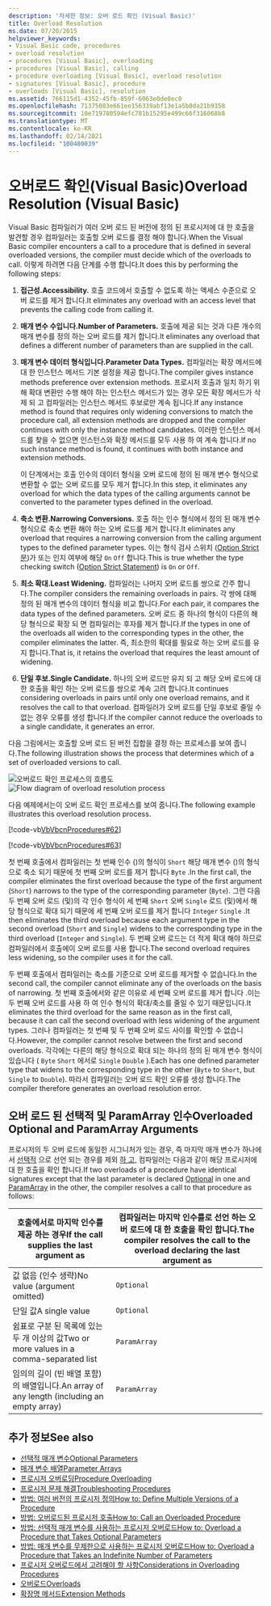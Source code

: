 ```yaml
---
description: '자세한 정보: 오버 로드 확인 (Visual Basic)'
title: Overload Resolution
ms.date: 07/20/2015
helpviewer_keywords:
- Visual Basic code, procedures
- overload resolution
- procedures [Visual Basic], overloading
- procedures [Visual Basic], calling
- procedure overloading [Visual Basic], overload resolution
- signatures [Visual Basic], procedure
- overloads [Visual Basic], resolution
ms.assetid: 766115d1-4352-45fb-859f-6063e0de0ec0
ms.openlocfilehash: 71375083e661ee156339abf13e1a5b8da21b9358
ms.sourcegitcommit: 10e719780594efc781b15295e499c66f316068b8
ms.translationtype: MT
ms.contentlocale: ko-KR
ms.lasthandoff: 02/14/2021
ms.locfileid: "100480039"
---
```

# <a name="overload-resolution-visual-basic"></a><span data-ttu-id="c12a0-103">오버로드 확인(Visual Basic)</span><span class="sxs-lookup"><span data-stu-id="c12a0-103">Overload Resolution (Visual Basic)</span></span>

<span data-ttu-id="c12a0-104">Visual Basic 컴파일러가 여러 오버 로드 된 버전에 정의 된 프로시저에 대 한 호출을 발견할 경우 컴파일러는 호출할 오버 로드를 결정 해야 합니다.</span><span class="sxs-lookup"><span data-stu-id="c12a0-104">When the Visual Basic compiler encounters a call to a procedure that is defined in several overloaded versions, the compiler must decide which of the overloads to call.</span></span> <span data-ttu-id="c12a0-105">이렇게 하려면 다음 단계를 수행 합니다.</span><span class="sxs-lookup"><span data-stu-id="c12a0-105">It does this by performing the following steps:</span></span>  
  
1. <span data-ttu-id="c12a0-106">**접근성.**</span><span class="sxs-lookup"><span data-stu-id="c12a0-106">**Accessibility.**</span></span> <span data-ttu-id="c12a0-107">호출 코드에서 호출할 수 없도록 하는 액세스 수준으로 오버 로드를 제거 합니다.</span><span class="sxs-lookup"><span data-stu-id="c12a0-107">It eliminates any overload with an access level that prevents the calling code from calling it.</span></span>  
  
2. <span data-ttu-id="c12a0-108">**매개 변수 수입니다.**</span><span class="sxs-lookup"><span data-stu-id="c12a0-108">**Number of Parameters.**</span></span> <span data-ttu-id="c12a0-109">호출에 제공 되는 것과 다른 개수의 매개 변수를 정의 하는 오버 로드를 제거 합니다.</span><span class="sxs-lookup"><span data-stu-id="c12a0-109">It eliminates any overload that defines a different number of parameters than are supplied in the call.</span></span>  
  
3. <span data-ttu-id="c12a0-110">**매개 변수 데이터 형식입니다.**</span><span class="sxs-lookup"><span data-stu-id="c12a0-110">**Parameter Data Types.**</span></span> <span data-ttu-id="c12a0-111">컴파일러는 확장 메서드에 대 한 인스턴스 메서드 기본 설정을 제공 합니다.</span><span class="sxs-lookup"><span data-stu-id="c12a0-111">The compiler gives instance methods preference over extension methods.</span></span> <span data-ttu-id="c12a0-112">프로시저 호출과 일치 하기 위해 확대 변환만 수행 해야 하는 인스턴스 메서드가 있는 경우 모든 확장 메서드가 삭제 되 고 컴파일러는 인스턴스 메서드 후보로만 계속 됩니다.</span><span class="sxs-lookup"><span data-stu-id="c12a0-112">If any instance method is found that requires only widening conversions to match the procedure call, all extension methods are dropped and the compiler continues with only the instance method candidates.</span></span> <span data-ttu-id="c12a0-113">이러한 인스턴스 메서드를 찾을 수 없으면 인스턴스와 확장 메서드를 모두 사용 하 여 계속 합니다.</span><span class="sxs-lookup"><span data-stu-id="c12a0-113">If no such instance method is found, it continues with both instance and extension methods.</span></span>  
  
     <span data-ttu-id="c12a0-114">이 단계에서는 호출 인수의 데이터 형식을 오버 로드에 정의 된 매개 변수 형식으로 변환할 수 없는 오버 로드를 모두 제거 합니다.</span><span class="sxs-lookup"><span data-stu-id="c12a0-114">In this step, it eliminates any overload for which the data types of the calling arguments cannot be converted to the parameter types defined in the overload.</span></span>  
  
4. <span data-ttu-id="c12a0-115">**축소 변환.**</span><span class="sxs-lookup"><span data-stu-id="c12a0-115">**Narrowing Conversions.**</span></span> <span data-ttu-id="c12a0-116">호출 하는 인수 형식에서 정의 된 매개 변수 형식으로 축소 변환 해야 하는 오버 로드를 제거 합니다.</span><span class="sxs-lookup"><span data-stu-id="c12a0-116">It eliminates any overload that requires a narrowing conversion from the calling argument types to the defined parameter types.</span></span> <span data-ttu-id="c12a0-117">이는 형식 검사 스위치 ([Option Strict 문](../../../language-reference/statements/option-strict-statement.md))가 또는 인지 여부에 해당 `On` `Off` 합니다.</span><span class="sxs-lookup"><span data-stu-id="c12a0-117">This is true whether the type checking switch ([Option Strict Statement](../../../language-reference/statements/option-strict-statement.md)) is `On` or `Off`.</span></span>  
  
5. <span data-ttu-id="c12a0-118">**최소 확대.**</span><span class="sxs-lookup"><span data-stu-id="c12a0-118">**Least Widening.**</span></span> <span data-ttu-id="c12a0-119">컴파일러는 나머지 오버 로드를 쌍으로 간주 합니다.</span><span class="sxs-lookup"><span data-stu-id="c12a0-119">The compiler considers the remaining overloads in pairs.</span></span> <span data-ttu-id="c12a0-120">각 쌍에 대해 정의 된 매개 변수의 데이터 형식을 비교 합니다.</span><span class="sxs-lookup"><span data-stu-id="c12a0-120">For each pair, it compares the data types of the defined parameters.</span></span> <span data-ttu-id="c12a0-121">오버 로드 중 하나의 형식이 다른의 해당 형식으로 확장 되 면 컴파일러는 후자를 제거 합니다.</span><span class="sxs-lookup"><span data-stu-id="c12a0-121">If the types in one of the overloads all widen to the corresponding types in the other, the compiler eliminates the latter.</span></span> <span data-ttu-id="c12a0-122">즉, 최소한의 확대를 필요로 하는 오버 로드를 유지 합니다.</span><span class="sxs-lookup"><span data-stu-id="c12a0-122">That is, it retains the overload that requires the least amount of widening.</span></span>  
  
6. <span data-ttu-id="c12a0-123">**단일 후보.**</span><span class="sxs-lookup"><span data-stu-id="c12a0-123">**Single Candidate.**</span></span> <span data-ttu-id="c12a0-124">하나의 오버 로드만 유지 되 고 해당 오버 로드에 대 한 호출을 확인 하는 오버 로드를 쌍으로 계속 고려 합니다.</span><span class="sxs-lookup"><span data-stu-id="c12a0-124">It continues considering overloads in pairs until only one overload remains, and it resolves the call to that overload.</span></span> <span data-ttu-id="c12a0-125">컴파일러가 오버 로드를 단일 후보로 줄일 수 없는 경우 오류를 생성 합니다.</span><span class="sxs-lookup"><span data-stu-id="c12a0-125">If the compiler cannot reduce the overloads to a single candidate, it generates an error.</span></span>  
  
 <span data-ttu-id="c12a0-126">다음 그림에서는 호출할 오버 로드 된 버전 집합을 결정 하는 프로세스를 보여 줍니다.</span><span class="sxs-lookup"><span data-stu-id="c12a0-126">The following illustration shows the process that determines which of a set of overloaded versions to call.</span></span>  
  
 <span data-ttu-id="c12a0-127">![오버로드 확인 프로세스의 흐름도](./media/overload-resolution/determine-overloaded-version.gif "오버 로드 된 버전 간 확인")</span><span class="sxs-lookup"><span data-stu-id="c12a0-127">![Flow diagram of overload resolution process](./media/overload-resolution/determine-overloaded-version.gif "Resolving among overloaded versions")</span></span>
  
 <span data-ttu-id="c12a0-128">다음 예제에서는이 오버 로드 확인 프로세스를 보여 줍니다.</span><span class="sxs-lookup"><span data-stu-id="c12a0-128">The following example illustrates this overload resolution process.</span></span>  
  
 [!code-vb[VbVbcnProcedures#62](~/samples/snippets/visualbasic/VS_Snippets_VBCSharp/VbVbcnProcedures/VB/Class1.vb#62)]  
  
 [!code-vb[VbVbcnProcedures#63](~/samples/snippets/visualbasic/VS_Snippets_VBCSharp/VbVbcnProcedures/VB/Class1.vb#63)]  
  
 <span data-ttu-id="c12a0-129">첫 번째 호출에서 컴파일러는 첫 번째 인수 ()의 형식이 `Short` 해당 매개 변수 ()의 형식으로 축소 되기 때문에 첫 번째 오버 로드를 제거 합니다 `Byte` .</span><span class="sxs-lookup"><span data-stu-id="c12a0-129">In the first call, the compiler eliminates the first overload because the type of the first argument (`Short`) narrows to the type of the corresponding parameter (`Byte`).</span></span> <span data-ttu-id="c12a0-130">그런 다음 두 번째 오버 로드 (및)의 각 인수 형식이 세 번째 `Short` 오버 `Single` 로드 (및)에서 해당 형식으로 확대 되기 때문에 세 번째 오버 로드를 제거 합니다 `Integer` `Single` .</span><span class="sxs-lookup"><span data-stu-id="c12a0-130">It then eliminates the third overload because each argument type in the second overload (`Short` and `Single`) widens to the corresponding type in the third overload (`Integer` and `Single`).</span></span> <span data-ttu-id="c12a0-131">두 번째 오버 로드는 더 적게 확대 해야 하므로 컴파일러에서 호출에이 오버 로드를 사용 합니다.</span><span class="sxs-lookup"><span data-stu-id="c12a0-131">The second overload requires less widening, so the compiler uses it for the call.</span></span>  
  
 <span data-ttu-id="c12a0-132">두 번째 호출에서 컴파일러는 축소를 기준으로 오버 로드를 제거할 수 없습니다.</span><span class="sxs-lookup"><span data-stu-id="c12a0-132">In the second call, the compiler cannot eliminate any of the overloads on the basis of narrowing.</span></span> <span data-ttu-id="c12a0-133">첫 번째 호출에서와 같은 이유로 세 번째 오버 로드를 제거 합니다 .이는 두 번째 오버 로드를 사용 하 여 인수 형식의 확대/축소를 줄일 수 있기 때문입니다.</span><span class="sxs-lookup"><span data-stu-id="c12a0-133">It eliminates the third overload for the same reason as in the first call, because it can call the second overload with less widening of the argument types.</span></span> <span data-ttu-id="c12a0-134">그러나 컴파일러는 첫 번째 및 두 번째 오버 로드 사이를 확인할 수 없습니다.</span><span class="sxs-lookup"><span data-stu-id="c12a0-134">However, the compiler cannot resolve between the first and second overloads.</span></span> <span data-ttu-id="c12a0-135">각각에는 다른의 해당 형식으로 확대 되는 하나의 정의 된 매개 변수 형식이 있습니다 ( `Byte` `Short` 에서로 `Single` `Double` ).</span><span class="sxs-lookup"><span data-stu-id="c12a0-135">Each has one defined parameter type that widens to the corresponding type in the other (`Byte` to `Short`, but `Single` to `Double`).</span></span> <span data-ttu-id="c12a0-136">따라서 컴파일러는 오버 로드 확인 오류를 생성 합니다.</span><span class="sxs-lookup"><span data-stu-id="c12a0-136">The compiler therefore generates an overload resolution error.</span></span>  
  
## <a name="overloaded-optional-and-paramarray-arguments"></a><span data-ttu-id="c12a0-137">오버 로드 된 선택적 및 ParamArray 인수</span><span class="sxs-lookup"><span data-stu-id="c12a0-137">Overloaded Optional and ParamArray Arguments</span></span>  

 <span data-ttu-id="c12a0-138">프로시저의 두 오버 로드에 동일한 시그니처가 있는 경우, 즉 마지막 매개 변수가 하나에서 [선택적](../../../language-reference/modifiers/optional.md) 으로 선언 되는 경우를 제외 [하 고,](../../../language-reference/modifiers/paramarray.md) 컴파일러는 다음과 같이 해당 프로시저에 대 한 호출을 확인 합니다.</span><span class="sxs-lookup"><span data-stu-id="c12a0-138">If two overloads of a procedure have identical signatures except that the last parameter is declared [Optional](../../../language-reference/modifiers/optional.md) in one and [ParamArray](../../../language-reference/modifiers/paramarray.md) in the other, the compiler resolves a call to that procedure as follows:</span></span>  
  
|<span data-ttu-id="c12a0-139">호출에서로 마지막 인수를 제공 하는 경우</span><span class="sxs-lookup"><span data-stu-id="c12a0-139">If the call supplies the last argument as</span></span>|<span data-ttu-id="c12a0-140">컴파일러는 마지막 인수를로 선언 하는 오버 로드에 대 한 호출을 확인 합니다.</span><span class="sxs-lookup"><span data-stu-id="c12a0-140">The compiler resolves the call to the overload declaring the last argument as</span></span>|  
|---|---|  
|<span data-ttu-id="c12a0-141">값 없음 (인수 생략)</span><span class="sxs-lookup"><span data-stu-id="c12a0-141">No value (argument omitted)</span></span>|`Optional`|  
|<span data-ttu-id="c12a0-142">단일 값</span><span class="sxs-lookup"><span data-stu-id="c12a0-142">A single value</span></span>|`Optional`|  
|<span data-ttu-id="c12a0-143">쉼표로 구분 된 목록에 있는 두 개 이상의 값</span><span class="sxs-lookup"><span data-stu-id="c12a0-143">Two or more values in a comma-separated list</span></span>|`ParamArray`|  
|<span data-ttu-id="c12a0-144">임의의 길이 (빈 배열 포함)의 배열입니다.</span><span class="sxs-lookup"><span data-stu-id="c12a0-144">An array of any length (including an empty array)</span></span>|`ParamArray`|  
  
## <a name="see-also"></a><span data-ttu-id="c12a0-145">추가 정보</span><span class="sxs-lookup"><span data-stu-id="c12a0-145">See also</span></span>

- [<span data-ttu-id="c12a0-146">선택적 매개 변수</span><span class="sxs-lookup"><span data-stu-id="c12a0-146">Optional Parameters</span></span>](./optional-parameters.md)
- [<span data-ttu-id="c12a0-147">매개 변수 배열</span><span class="sxs-lookup"><span data-stu-id="c12a0-147">Parameter Arrays</span></span>](./parameter-arrays.md)
- [<span data-ttu-id="c12a0-148">프로시저 오버로딩</span><span class="sxs-lookup"><span data-stu-id="c12a0-148">Procedure Overloading</span></span>](./procedure-overloading.md)
- [<span data-ttu-id="c12a0-149">프로시저 문제 해결</span><span class="sxs-lookup"><span data-stu-id="c12a0-149">Troubleshooting Procedures</span></span>](./troubleshooting-procedures.md)
- [<span data-ttu-id="c12a0-150">방법: 여러 버전의 프로시저 정의</span><span class="sxs-lookup"><span data-stu-id="c12a0-150">How to: Define Multiple Versions of a Procedure</span></span>](./how-to-define-multiple-versions-of-a-procedure.md)
- [<span data-ttu-id="c12a0-151">방법: 오버로드된 프로시저 호출</span><span class="sxs-lookup"><span data-stu-id="c12a0-151">How to: Call an Overloaded Procedure</span></span>](./how-to-call-an-overloaded-procedure.md)
- [<span data-ttu-id="c12a0-152">방법: 선택적 매개 변수를 사용하는 프로시저 오버로드</span><span class="sxs-lookup"><span data-stu-id="c12a0-152">How to: Overload a Procedure that Takes Optional Parameters</span></span>](./how-to-overload-a-procedure-that-takes-optional-parameters.md)
- [<span data-ttu-id="c12a0-153">방법: 매개 변수를 무제한으로 사용하는 프로시저 오버로드</span><span class="sxs-lookup"><span data-stu-id="c12a0-153">How to: Overload a Procedure that Takes an Indefinite Number of Parameters</span></span>](./how-to-overload-a-procedure-that-takes-an-indefinite-number-of-parameters.md)
- [<span data-ttu-id="c12a0-154">프로시저 오버로드에서 고려해야 할 사항</span><span class="sxs-lookup"><span data-stu-id="c12a0-154">Considerations in Overloading Procedures</span></span>](./considerations-in-overloading-procedures.md)
- [<span data-ttu-id="c12a0-155">오버로드</span><span class="sxs-lookup"><span data-stu-id="c12a0-155">Overloads</span></span>](../../../language-reference/modifiers/overloads.md)
- [<span data-ttu-id="c12a0-156">확장명 메서드</span><span class="sxs-lookup"><span data-stu-id="c12a0-156">Extension Methods</span></span>](./extension-methods.md)

